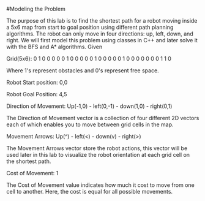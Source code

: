 #Modeling the Problem

The purpose of this lab is to find the shortest path for a robot moving inside a 5x6 map from start to goal position using different path planning algorithms. The robot can only move in four directions: up, left, down, and right. We will first model this problem using classes in C++ and later solve it with the BFS and A* algorithms.
Given

Grid(5x6):
0 1 0 0 0 0
0 1 0 0 0 0
0 1 0 0 0 0
0 1 0 0 0 0
0 0 0 1 1 0

Where 1's represent obstacles and 0's represent free space.

Robot Start position: 0,0

Robot Goal Position: 4,5

Direction of Movement: Up(-1,0) - left(0,-1) - down(1,0) - right(0,1)

The Direction of Movement vector is a collection of four different 2D vectors each of which enables you to move between grid cells in the map.

Movement Arrows: Up(^) - left(<) - down(v) - right(>)

The Movement Arrows vector store the robot actions, this vector will be used later in this lab to visualize the robot orientation at each grid cell on the shortest path.

Cost of Movement: 1

The Cost of Movement value indicates how much it cost to move from one cell to another. Here, the cost is equal for all possible movements.

